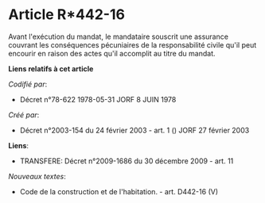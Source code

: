 # Article R*442-16

Avant l'exécution du mandat, le mandataire souscrit une assurance couvrant les conséquences pécuniaires de la responsabilité
civile qu'il peut encourir en raison des actes qu'il accomplit au titre du mandat.

**Liens relatifs à cet article**

_Codifié par_:

  - Décret n°78-622 1978-05-31 JORF 8 JUIN 1978

_Créé par_:

  - Décret n°2003-154 du 24 février 2003 - art. 1 () JORF 27 février 2003

**Liens**:

  - TRANSFERE: Décret n°2009-1686 du 30 décembre 2009 - art. 11

_Nouveaux textes_:

  - Code de la construction et de l'habitation. - art. D442-16 (V)
